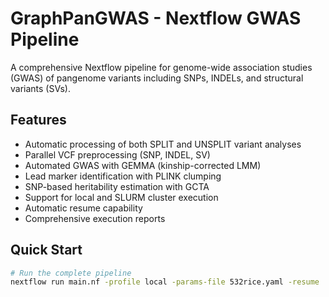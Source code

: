 # GraphPanGWAS - Nextflow GWAS Pipeline

A comprehensive Nextflow pipeline for genome-wide association studies (GWAS) of pangenome variants including SNPs, INDELs, and structural variants (SVs).

## Features

-  Automatic processing of both SPLIT and UNSPLIT variant analyses
-  Parallel VCF preprocessing (SNP, INDEL, SV)
-  Automated GWAS with GEMMA (kinship-corrected LMM)
-  Lead marker identification with PLINK clumping
-  SNP-based heritability estimation with GCTA
-  Support for local and SLURM cluster execution
-  Automatic resume capability
-  Comprehensive execution reports

## Quick Start

```bash
# Run the complete pipeline
nextflow run main.nf -profile local -params-file 532rice.yaml -resume
```
